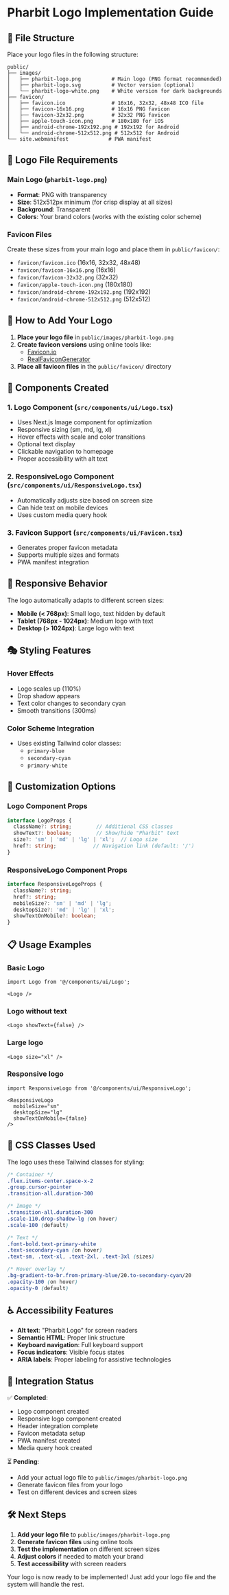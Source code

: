 # Pharbit Logo Implementation Guide

## 📁 File Structure

Place your logo files in the following structure:

```
public/
├── images/
│   ├── pharbit-logo.png          # Main logo (PNG format recommended)
│   ├── pharbit-logo.svg          # Vector version (optional)
│   └── pharbit-logo-white.png    # White version for dark backgrounds
├── favicon/
│   ├── favicon.ico               # 16x16, 32x32, 48x48 ICO file
│   ├── favicon-16x16.png         # 16x16 PNG favicon
│   ├── favicon-32x32.png         # 32x32 PNG favicon
│   ├── apple-touch-icon.png      # 180x180 for iOS
│   ├── android-chrome-192x192.png # 192x192 for Android
│   └── android-chrome-512x512.png # 512x512 for Android
└── site.webmanifest             # PWA manifest
```

## 🎯 Logo File Requirements

### Main Logo (`pharbit-logo.png`)
- **Format**: PNG with transparency
- **Size**: 512x512px minimum (for crisp display at all sizes)
- **Background**: Transparent
- **Colors**: Your brand colors (works with the existing color scheme)

### Favicon Files
Create these sizes from your main logo and place them in `public/favicon/`:
- `favicon/favicon.ico` (16x16, 32x32, 48x48)
- `favicon/favicon-16x16.png` (16x16)
- `favicon/favicon-32x32.png` (32x32)
- `favicon/apple-touch-icon.png` (180x180)
- `favicon/android-chrome-192x192.png` (192x192)
- `favicon/android-chrome-512x512.png` (512x512)

## 🚀 How to Add Your Logo

1. **Place your logo file** in `public/images/pharbit-logo.png`
2. **Create favicon versions** using online tools like:
   - [Favicon.io](https://favicon.io/)
   - [RealFaviconGenerator](https://realfavicongenerator.net/)
3. **Place all favicon files** in the `public/favicon/` directory

## 🎨 Components Created

### 1. Logo Component (`src/components/ui/Logo.tsx`)
- Uses Next.js Image component for optimization
- Responsive sizing (sm, md, lg, xl)
- Hover effects with scale and color transitions
- Optional text display
- Clickable navigation to homepage
- Proper accessibility with alt text

### 2. ResponsiveLogo Component (`src/components/ui/ResponsiveLogo.tsx`)
- Automatically adjusts size based on screen size
- Can hide text on mobile devices
- Uses custom media query hook

### 3. Favicon Support (`src/components/ui/Favicon.tsx`)
- Generates proper favicon metadata
- Supports multiple sizes and formats
- PWA manifest integration

## 📱 Responsive Behavior

The logo automatically adapts to different screen sizes:

- **Mobile (< 768px)**: Small logo, text hidden by default
- **Tablet (768px - 1024px)**: Medium logo with text
- **Desktop (> 1024px)**: Large logo with text

## 🎭 Styling Features

### Hover Effects
- Logo scales up (110%)
- Drop shadow appears
- Text color changes to secondary cyan
- Smooth transitions (300ms)

### Color Scheme Integration
- Uses existing Tailwind color classes:
  - `primary-blue`
  - `secondary-cyan`
  - `primary-white`

## 🔧 Customization Options

### Logo Component Props
```typescript
interface LogoProps {
  className?: string;        // Additional CSS classes
  showText?: boolean;        // Show/hide "Pharbit" text
  size?: 'sm' | 'md' | 'lg' | 'xl';  // Logo size
  href?: string;            // Navigation link (default: '/')
}
```

### ResponsiveLogo Component Props
```typescript
interface ResponsiveLogoProps {
  className?: string;
  href?: string;
  mobileSize?: 'sm' | 'md' | 'lg';
  desktopSize?: 'md' | 'lg' | 'xl';
  showTextOnMobile?: boolean;
}
```

## 📋 Usage Examples

### Basic Logo
```tsx
import Logo from '@/components/ui/Logo';

<Logo />
```

### Logo without text
```tsx
<Logo showText={false} />
```

### Large logo
```tsx
<Logo size="xl" />
```

### Responsive logo
```tsx
import ResponsiveLogo from '@/components/ui/ResponsiveLogo';

<ResponsiveLogo 
  mobileSize="sm"
  desktopSize="lg"
  showTextOnMobile={false}
/>
```

## 🎨 CSS Classes Used

The logo uses these Tailwind classes for styling:

```css
/* Container */
.flex.items-center.space-x-2
.group.cursor-pointer
.transition-all.duration-300

/* Image */
.transition-all.duration-300
.scale-110.drop-shadow-lg (on hover)
.scale-100 (default)

/* Text */
.font-bold.text-primary-white
.text-secondary-cyan (on hover)
.text-sm, .text-xl, .text-2xl, .text-3xl (sizes)

/* Hover overlay */
.bg-gradient-to-br.from-primary-blue/20.to-secondary-cyan/20
.opacity-100 (on hover)
.opacity-0 (default)
```

## ♿ Accessibility Features

- **Alt text**: "Pharbit Logo" for screen readers
- **Semantic HTML**: Proper link structure
- **Keyboard navigation**: Full keyboard support
- **Focus indicators**: Visible focus states
- **ARIA labels**: Proper labeling for assistive technologies

## 🔄 Integration Status

✅ **Completed**:
- Logo component created
- Responsive logo component created
- Header integration complete
- Favicon metadata setup
- PWA manifest created
- Media query hook created

⏳ **Pending**:
- Add your actual logo file to `public/images/pharbit-logo.png`
- Generate favicon files from your logo
- Test on different devices and screen sizes

## 🛠️ Next Steps

1. **Add your logo file** to `public/images/pharbit-logo.png`
2. **Generate favicon files** using online tools
3. **Test the implementation** on different screen sizes
4. **Adjust colors** if needed to match your brand
5. **Test accessibility** with screen readers

Your logo is now ready to be implemented! Just add your logo file and the system will handle the rest.